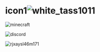 # icon1![white_tass1011](https://user-images.githubusercontent.com/94144653/160294268-22b0ef78-c366-463d-8f6b-4f9a40702724.png)

![minecraft](https://user-images.githubusercontent.com/94144653/163690126-902db153-90ab-4483-97d5-bf4155af2e3a.png)

![discord](https://user-images.githubusercontent.com/94144653/163690201-d6fb0b35-9b17-4d81-836a-55bcdb031fb5.png)

![rjxaysl46m171](https://user-images.githubusercontent.com/94144653/163817331-dfcb3358-4973-4c52-9cf7-8a34fe1389a7.png)
